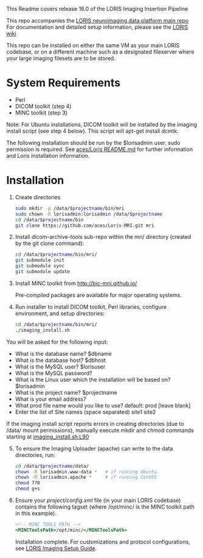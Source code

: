 This Readme covers release 16.0 of the LORIS Imaging Insertion Pipeline

This repo accompanies the [LORIS neuroimaging data platform main repo](https://github.com/aces/Loris)</b>
For documentation and detailed setup information, please see the [LORIS wiki](https://github.com/aces/Loris/wiki/Imaging-Database)</b>

This repo can be installed on either the same VM as your main LORIS codebase, or on a different machine such as a designated fileserver where your large imaging filesets are to be stored. 

# System Requirements
 * Perl
 * DICOM toolkit (step 4)
 * MINC toolkit (step 3)

Note: For Ubuntu installations, DICOM toolkit will be installed by the imaging install script (see step 4 below). This script will apt-get install dcmtk.   

The following installation should be run by the $lorisadmin user. sudo permission is required.
See [aces/Loris README.md](https://github.com/aces/loris) for further information and Loris installation information. 

# Installation

1. Create directories

   ```bash
   sudo mkdir -p /data/$projectname/bin/mri
   sudo chown -R lorisadmin:lorisadmin /data/$projectname
   cd /data/$projectname/bin
   git clone https://github.com/aces/Loris-MRI.git mri
   ```
   
2. Install dicom-archive-tools sub-repo within the mri/ directory (created by the git clone command):

   ```bash
   cd /data/$projectname/bin/mri/
   git submodule init
   git submodule sync
   git submodule update
   ```

3. Install MINC toolkit from http://bic-mni.github.io/ 

   Pre-compiled packages are available for major operating systems.

4. Run installer to install DICOM toolkit, Perl libraries, configure environment, and setup directories:

   ```bash 
   cd /data/$projectname/bin/mri/
   ./imaging_install.sh
   ```

  You will be asked for the following input: 

 * What is the database name? $dbname
 * What is the database host? $dbhost
 * What is the MySQL user? $lorisuser 
 * What is the MySQL password? 
 * What is the Linux user which the installation will be based on? $lorisadmin
 * What is the project name? $projectname
 * What is your email address? 
 * What prod file name would you like to use? default: prod  [leave blank]
 * Enter the list of Site names (space separated) site1 site2

  If the imaging install script reports errors in creating directories (due to /data/ mount permissions), manually execute mkdir and chmod commands starting at [imaging_install.sh:L90](https://github.com/aces/Loris-MRI/blob/master/imaging_install.sh#L90)

  
5. To ensure the Imaging Uploader (apache) can write to the data directories, run: 

   ```bash
   cd /data/$projectname/data/
   chown -R lorisadmin.www-data *   # if running Ubuntu
   chown -R lorisadmin.apache *     # if running CentOS
   chmod 770 
   chmod g+s
   ```

6. Ensure your _project/config.xml_ file (in your main LORIS codebase) contains the following tagset (where /opt/minc/ is the MINC toolkit path in this example).

   ```xml
   <!-- MINC TOOLS PATH -->
   <MINCToolsPath>/opt/minc/</MINCToolsPath>
   ```

   Installation complete. For customizations and protocol configurations, see [LORIS Imaging Setup Guide](https://github.com/aces/Loris/wiki/Imaging-Database).

